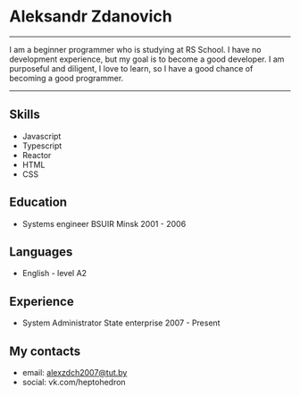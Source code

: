 # Aleksandr Zdanovich
***
I am a beginner programmer who is studying at RS School. I have no development experience, but my goal is to become a good developer.
I am purposeful and diligent, I love to learn, so I have a good chance of becoming a good programmer.
***
## Skills
* Javascript
* Typescript
* Reactor
* HTML
* CSS
## Education
* Systems engineer BSUIR Minsk
  2001 - 2006
## Languages
* English - level A2
## Experience
* System Administrator
  State enterprise 2007 - Present
## My contacts
* email: alexzdch2007@tut.by
* social: vk.com/heptohedron
